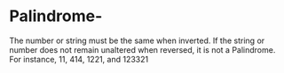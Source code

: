 # Palindrome-
 The number or string must be the same when inverted. If the string or number does not remain unaltered when reversed, it is not a Palindrome. For instance, 11, 414, 1221, and 123321
